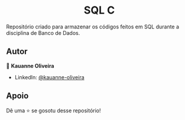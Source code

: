 <h1 align="center">SQL C</h1>

Repositório criado para armazenar os códigos feitos em SQL durante a disciplina de Banco de Dados.

##  Autor

👤 **Kauanne Oliveira**

- LinkedIn: [ @kauanne-oliveira ](https://linkedin.com/in/kauanne-oliveira-13a788259)

##  Apoio

Dê uma ⭐️ se gosotu desse repositório!
